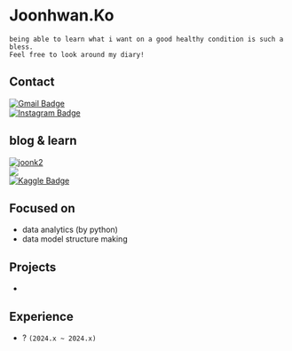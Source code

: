 # Joonhwan.Ko
```
being able to learn what i want on a good healthy condition is such a bless. 
Feel free to look around my diary!
```

## Contact
[![Gmail Badge](https://img.shields.io/badge/-Gmail-d14836?style=flat-square&logo=Gmail&logoColor=white&link=mailto:iwbm312@gmail.com)](mailto:with.joonk@gmail.com) <br>
[![Instagram Badge](https://img.shields.io/badge/-Instagram-dd2a7b?style=flat-square&logo=instagram&logoColor=white&link=https://www.instagram.com/joonhwan10/)](https://www.instagram.com/joonhwan10/) 

## blog & learn
[![joonk2](https://img.shields.io/badge/joonk2-green)](https://joonk2.github.io) <br>
<a href="https://www.notion.so/joonk2/59190ba1b7fb4d5d86f486d08f242558?v=a4e397d7ac3848fa9588b284b61825df"><img src="https://img.shields.io/badge/Notion-000000?style=flat&logo=Notion&logoColor=white"/></a> <br>
[![Kaggle Badge](https://kaggle.com/static/images/open-in-kaggle.svg)](https://www.kaggle.com/joonhwanko)

## Focused on
- data analytics (by python)
- data model structure making

## Projects
-

## Experience
- ? `(2024.x ~ 2024.x)`




